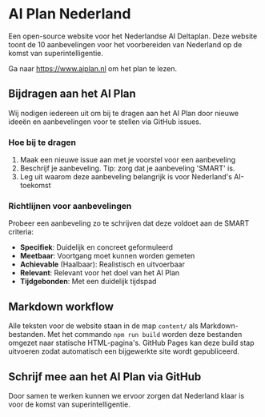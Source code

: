 # AI Plan Nederland

Een open-source website voor het Nederlandse AI Deltaplan. Deze website toont de 10 aanbevelingen voor het voorbereiden van Nederland op de komst van superintelligentie.

Ga naar https://www.aiplan.nl om het plan te lezen.

## Bijdragen aan het AI Plan

Wij nodigen iedereen uit om bij te dragen aan het AI Plan door nieuwe ideeën en aanbevelingen voor te stellen via GitHub issues.

### Hoe bij te dragen

1. Maak een nieuwe issue aan met je voorstel voor een aanbeveling
2. Beschrijf je aanbeveling. Tip: zorg dat je aanbeveling 'SMART' is.
3. Leg uit waarom deze aanbeveling belangrijk is voor Nederland's AI-toekomst

### Richtlijnen voor aanbevelingen

Probeer een aanbeveling zo te schrijven dat deze voldoet aan de SMART criteria:

- **Specifiek**: Duidelijk en concreet geformuleerd
- **Meetbaar**: Voortgang moet kunnen worden gemeten
- **Achievable** (Haalbaar): Realistisch en uitvoerbaar
- **Relevant**: Relevant voor het doel van het AI Plan
- **Tijdgebonden**: Met een duidelijk tijdspad

## Markdown workflow

Alle teksten voor de website staan in de map `content/` als Markdown-bestanden. Met het commando `npm run build` worden deze bestanden omgezet naar statische HTML-pagina's. GitHub Pages kan deze build stap uitvoeren zodat automatisch een bijgewerkte site wordt gepubliceerd.

## Schrijf mee aan het AI Plan via GitHub

Door samen te werken kunnen we ervoor zorgen dat Nederland klaar is voor de komst van superintelligentie.
